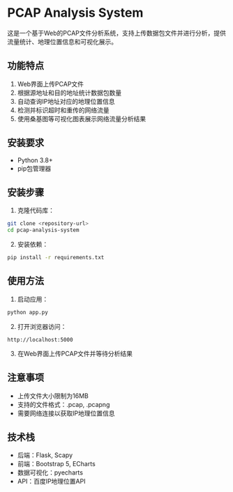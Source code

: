 # PCAP Analysis System

这是一个基于Web的PCAP文件分析系统，支持上传数据包文件并进行分析，提供流量统计、地理位置信息和可视化展示。

## 功能特点

1. Web界面上传PCAP文件
2. 根据源地址和目的地址统计数据包数量
3. 自动查询IP地址对应的地理位置信息
4. 检测并标识超时和重传的网络流量
5. 使用桑基图等可视化图表展示网络流量分析结果

## 安装要求

- Python 3.8+
- pip包管理器

## 安装步骤

1. 克隆代码库：
```bash
git clone <repository-url>
cd pcap-analysis-system
```

2. 安装依赖：
```bash
pip install -r requirements.txt
```

## 使用方法

1. 启动应用：
```bash
python app.py
```

2. 打开浏览器访问：
```
http://localhost:5000
```

3. 在Web界面上传PCAP文件并等待分析结果

## 注意事项

- 上传文件大小限制为16MB
- 支持的文件格式：.pcap, .pcapng
- 需要网络连接以获取IP地理位置信息

## 技术栈

- 后端：Flask, Scapy
- 前端：Bootstrap 5, ECharts
- 数据可视化：pyecharts
- API：百度IP地理位置API 